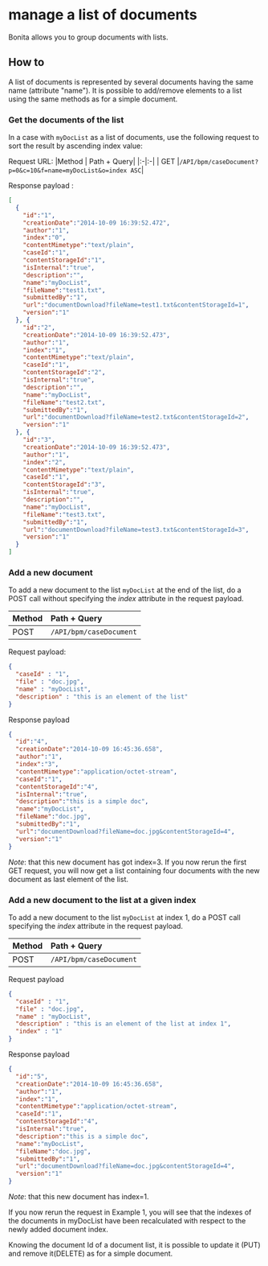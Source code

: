 # manage a list of documents

Bonita allows you to group documents with lists.

## How to 

A list of documents is represented by several documents having the same name (attribute "name"). 
It is possible to add/remove elements to a list using the same methods as for a simple document.

### Get the documents of the list

In a case with `myDocList` as a list of documents, use the following request to sort the result by ascending index value:

Request URL:
|Method | Path + Query|
|:-|:-|
| GET |`/API/bpm/caseDocument?p=0&c=10&f=name=myDocList&o=index ASC`|

Response payload :

```json
[
  { 
    "id":"1", 
    "creationDate":"2014-10-09 16:39:52.472", 
    "author":"1", 
    "index":"0", 
    "contentMimetype":"text/plain", 
    "caseId":"1", 
    "contentStorageId":"1", 
    "isInternal":"true", 
    "description":"", 
    "name":"myDocList", 
    "fileName":"test1.txt", 
    "submittedBy":"1", 
    "url":"documentDownload?fileName=test1.txt&contentStorageId=1", 
    "version":"1" 
  }, {
    "id":"2", 
    "creationDate":"2014-10-09 16:39:52.473", 
    "author":"1", 
    "index":"1", 
    "contentMimetype":"text/plain", 
    "caseId":"1", 
    "contentStorageId":"2", 
    "isInternal":"true", 
    "description":"", 
    "name":"myDocList", 
    "fileName":"test2.txt", 
    "submittedBy":"1", 
    "url":"documentDownload?fileName=test2.txt&contentStorageId=2", 
    "version":"1" 
  }, {
    "id":"3", 
    "creationDate":"2014-10-09 16:39:52.473", 
    "author":"1", 
    "index":"2", 
    "contentMimetype":"text/plain", 
    "caseId":"1", 
    "contentStorageId":"3", 
    "isInternal":"true", 
    "description":"", 
    "name":"myDocList", 
    "fileName":"test3.txt", 
    "submittedBy":"1", 
    "url":"documentDownload?fileName=test3.txt&contentStorageId=3",
    "version":"1"
  }
]
```

### Add a new document

To add a new document to the list `myDocList` at the end of the list, do a POST call without specifying the _index_ attribute in the request payload.

|Method | Path + Query|
|:-|:-|
| POST |`/API/bpm/caseDocument` |

Request payload:

```json
{ 
  "caseId" : "1", 
  "file" : "doc.jpg", 
  "name" : "myDocList", 
  "description" : "this is an element of the list" 
}
```   

Response payload

```json
{
  "id":"4", 
  "creationDate":"2014-10-09 16:45:36.658", 
  "author":"1", 
  "index":"3", 
  "contentMimetype":"application/octet-stream", 
  "caseId":"1", 
  "contentStorageId":"4", 
  "isInternal":"true", 
  "description":"this is a simple doc", 
  "name":"myDocList", 
  "fileName":"doc.jpg", 
  "submittedBy":"1", 
  "url":"documentDownload?fileName=doc.jpg&contentStorageId=4", 
  "version":"1" 
}
```
    

_Note_: that this new document has got index=3\. 
If you now rerun the first GET request, you will now get a list containing four documents with the new document as last element of the list.

### Add a new document to the list at a given index

To add a new document to the list `myDocList` at index 1\, do a POST call specifying the _index_ attribute in the request payload.

|Method | Path + Query|
|:-|:-|
| POST |`/API/bpm/caseDocument` |

Request payload

```json 
{ 
  "caseId" : "1", 
  "file" : "doc.jpg", 
  "name" : "myDocList", 
  "description" : "this is an element of the list at index 1", 
  "index" : "1"
}
```

Response payload

```json 
{
  "id":"5", 
  "creationDate":"2014-10-09 16:45:36.658", 
  "author":"1", 
  "index":"1", 
  "contentMimetype":"application/octet-stream", 
  "caseId":"1", 
  "contentStorageId":"4", 
  "isInternal":"true", 
  "description":"this is a simple doc", 
  "name":"myDocList", 
  "fileName":"doc.jpg", 
  "submittedBy":"1", 
  "url":"documentDownload?fileName=doc.jpg&contentStorageId=4", 
  "version":"1" 
}
```

_Note_: that this new document has index=1\. 

If you now rerun the request in Example 1, you will see that the indexes of the documents in myDocList have been 
recalculated with respect to the newly added document index.

Knowing the document Id of a document list, it is possible to update it (PUT) and remove it(DELETE) as for a simple document.
